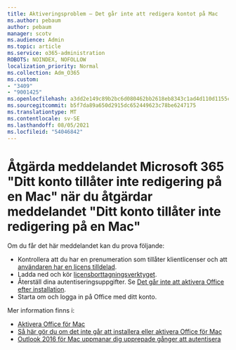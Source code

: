 ```yaml
---
title: Aktiveringsproblem – Det går inte att redigera kontot på Mac
ms.author: pebaum
author: pebaum
manager: scotv
ms.audience: Admin
ms.topic: article
ms.service: o365-administration
ROBOTS: NOINDEX, NOFOLLOW
localization_priority: Normal
ms.collection: Adm_O365
ms.custom:
- "3409"
- "9001425"
ms.openlocfilehash: a3dd2e149c89b2bc6d080462bb2618eb8343c1ad4d110d1155c76bc41462efbb
ms.sourcegitcommit: b5f7da89a650d2915dc652449623c78be6247175
ms.translationtype: MT
ms.contentlocale: sv-SE
ms.lasthandoff: 08/05/2021
ms.locfileid: "54046842"
---
```

# <a name="fixing-the-microsoft-365-apps-your-account-doesnt-allow-editing-on-a-mac-message"></a>Åtgärda meddelandet Microsoft 365 "Ditt konto tillåter inte redigering på en Mac" när du åtgärdar meddelandet "Ditt konto tillåter inte redigering på en Mac"

Om du får det här meddelandet kan du prova följande:

- Kontrollera att du har en prenumeration som tillåter klientlicenser och att [användaren har en licens tilldelad](https://docs.microsoft.com/microsoft-365/admin/add-users/add-users). 
- Ladda ned och kör [licensborttagningsverktyget](https://support.office.com/article/how-to-remove-office-license-files-on-a-mac-b032c0f6-a431-4dad-83a9-6b727c03b193).
- Återställ dina autentiseringsuppgifter. Se [Det går inte att aktivera Office efter installation](https://support.office.com/article/5efba2b4-b1e6-4e5f-bf3c-6ab945d03dea#bkmk_cantactivate).
- Starta om och logga in på Office med ditt konto.

Mer information finns i:
- [Aktivera Office för Mac](https://support.office.com/article/activate-office-for-mac-7f6646b1-bb14-422a-9ad4-a53410fcefb2)
- [Så här gör du om det inte går att installera eller aktivera Office för Mac](https://support.office.com/article/5efba2b4-b1e6-4e5f-bf3c-6ab945d03dea#picktab=activation)
- [Outlook 2016 för Mac uppmanar dig upprepade gånger att autentisera](https://docs.microsoft.com/outlook/troubleshoot/sign-in/repeated-prompts-authentication)